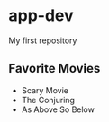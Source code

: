 # app-dev
My first repository

## Favorite Movies
- Scary Movie
- The Conjuring
- As Above So Below
